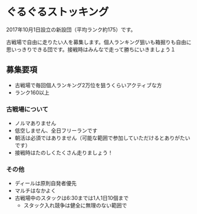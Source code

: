 # ぐるぐるストッキング

2017年10月1日設立の新設団（平均ランク約175）です。

古戦場で自由に走りたい人を募集します。個人ランキング狙いも箱掘りも自由に思いっきりできる団です。接戦時はみんなで走って勝ちにいきましょう１

## 募集要項

* 古戦場で毎回個人ランキング2万位を狙うくらいアクティブな方
* ランク160以上

### 古戦場について

* ノルマありません
* 低空しません、全日フリーランです
* 朝活は必須ではありません（可能な範囲で参加していただけるとありがたいです）
* 接戦時はたのしくたくさん走りましょう！

### その他

* ディールは原則自発者優先
* マルチはなかよく
* 古戦場中のスタックは6:30までは1人1日10個まで
  * スタック入れ競争は健全に無理のない範囲で
